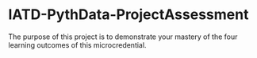 # IATD-PythData-ProjectAssessment
The purpose of this project is to demonstrate your mastery of the four learning outcomes of this microcredential. 
